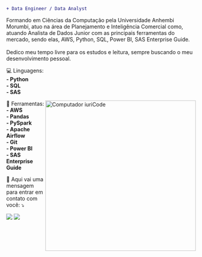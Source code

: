 
```diff
+ Data Engineer / Data Analyst
```
<p align="left"> 
  Formando em Ciências da Computação pela Universidade Anhembi Morumbi, atuo na área de Planejamento e Inteligência Comercial como, atuando Analista de Dados Junior com as principais ferramentas do mercado, sendo elas, AWS, Python, SQL, Power BI, SAS Enterprise Guide.<br>
  <br>Dedico meu tempo livre para os estudos e leitura, sempre buscando o meu desenvolvimento pessoal.
</p>

<p align="left">
  💻 Linguagens: <strong>
  <br> - Python
  <br> - SQL 
  <br> - SAS
  </strong>
</p>
<img src="https://raw.githubusercontent.com/MicaelliMedeiros/micaellimedeiros/master/image/computer-illustration.png" min-width="1000px" max-width="1000px" width="400px" align="right" alt="Computador iuriCode">

<p align="left">
  💼 Ferramentas: <strong>
  <br> - AWS
  <br> - Pandas 
  <br> - PySpark
  <br> - Apache Airflow
  <br> - Git
  <br> - Power BI 
  <br> - SAS Enterprise Guide
  </strong>
</p>

<p align="left">
  💌 Aqui vai uma mensagem para entrar em contato com você: ⤵️
</p>

<p align="left">
  <a href="mailto:valdirjcarvalho@outlook.com" alt="Gmail">
  <img src="https://img.shields.io/badge/-Gmail-FF0000?style=flat-square&labelColor=FF0000&logo=gmail&logoColor=white&link=valdirjcarvalho@outlook.com" /></a>

  <a href="https://www.linkedin.com/in/valdirjuniorc" alt="Linkedin">
  <img src="https://img.shields.io/badge/-Linkedin-0e76a8?style=flat-square&logo=Linkedin&logoColor=white&link=https://www.linkedin.com/in/valdirjuniorc/" /></a>
</p>  
